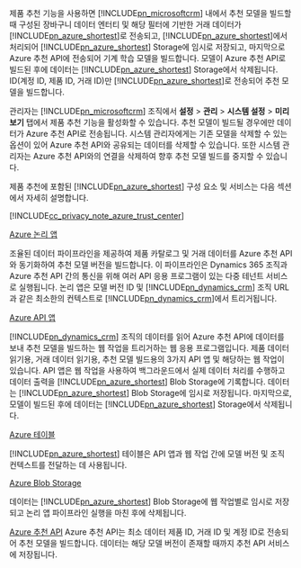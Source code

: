 제품 추천 기능을 사용하면 [!INCLUDE[pn_microsoftcrm](pn-microsoftcrm.md)] 내에서 추천 모델을 빌드할 때 구성된 장바구니 데이터 엔터티 및 해당 필터에 기반한 거래 데이터가 [!INCLUDE[pn_azure_shortest](pn-azure-shortest.md)]로 전송되고, [!INCLUDE[pn_azure_shortest](pn-azure-shortest.md)]에서 처리되어 [!INCLUDE[pn_azure_shortest](pn-azure-shortest.md)] Storage에 임시로 저장되고, 마지막으로 Azure 추천 API에 전송되어 기계 학습 모델을 빌드합니다. 모델이 Azure 추천 API로 빌드된 후에 데이터는 [!INCLUDE[pn_azure_shortest](pn-azure-shortest.md)] Storage에서 삭제됩니다. ID(계정 ID, 제품 ID, 거래 ID)만 [!INCLUDE[pn_azure_shortest](pn-azure-shortest.md)]로 전송되어 추천 모델을 빌드합니다.

관리자는 [!INCLUDE[pn_microsoftcrm](pn-microsoftcrm.md)] 조직에서 **설정** &gt; **관리** &gt; **시스템 설정** &gt; **미리 보기** 탭에서 제품 추천 기능을 활성화할 수 있습니다. 추천 모델이 빌드될 경우에만 데이터가 Azure 추천 API로 전송됩니다. 시스템 관리자에게는 기존 모델을 삭제할 수 있는 옵션이 있어 Azure 추천 API와 공유되는 데이터를 삭제할 수 있습니다. 또한 시스템 관리자는 Azure 추천 API와의 연결을 삭제하여 향후 추천 모델 빌드를 중지할 수 있습니다.

제품 추천에 포함된 [!INCLUDE[pn_azure_shortest](pn-azure-shortest.md)] 구성 요소 및 서비스는 다음 섹션에서 자세히 설명합니다.

[!INCLUDE[cc_privacy_note_azure_trust_center](cc-privacy-note-azure-trust-center.md)]

[Azure 논리 앱](https://azure.microsoft.com/services/app-service/logic/)

조율된 데이터 파이프라인을 제공하여 제품 카탈로그 및 거래 데이터를 Azure 추천 API와 동기화하여 추천 모델 버전을 빌드합니다. 이 파이프라인은 Dynamics 365 조직과 Azure 추천 API 간의 통신을 위해 여러 API 응용 프로그램이 있는 다중 테넌트 서비스로 실행됩니다. 논리 앱은 모델 버전 ID 및 [!INCLUDE[pn_dynamics_crm](pn-dynamics-crm.md)] 조직 URL과 같은 최소한의 컨텍스트로 [!INCLUDE[pn_dynamics_crm](pn-dynamics-crm.md)]에서 트리거됩니다. 

[Azure API 앱](https://azure.microsoft.com/services/app-service/api/)

[!INCLUDE[pn_dynamics_crm](pn-dynamics-crm.md)] 조직의 데이터를 읽어 Azure 추천 API에 데이터를 보내 추천 모델을 빌드하는 웹 작업을 트리거하는 웹 응용 프로그램입니다. 제품 데이터 읽기용, 거래 데이터 읽기용, 추천 모델 빌드용의 3가지 API 앱 및 해당하는 웹 작업이 있습니다. API 앱은 웹 작업을 사용하여 백그라운드에서 실제 데이터 처리를 수행하고 데이터 출력을 [!INCLUDE[pn_azure_shortest](pn-azure-shortest.md)] Blob Storage에 기록합니다. 데이터는 [!INCLUDE[pn_azure_shortest](pn-azure-shortest.md)] Blob Storage에 임시로 저장됩니다. 마지막으로, 모델이 빌드된 후에 데이터는 [!INCLUDE[pn_azure_shortest](pn-azure-shortest.md)] Storage에서 삭제됩니다.

[Azure 테이블](https://azure.microsoft.com/services/storage/tables/)

[!INCLUDE[pn_azure_shortest](pn-azure-shortest.md)] 테이블은 API 앱과 웹 작업 간에 모델 버전 및 조직 컨텍스트를 전달하는 데 사용됩니다.

[Azure Blob Storage](https://azure.microsoft.com/services/storage/) 

데이터는 [!INCLUDE[pn_azure_shortest](pn-azure-shortest.md)] Blob Storage에 웹 작업별로 임시로 저장되고 논리 앱 파이프라인 실행을 마친 후에 삭제됩니다.

[Azure 추천 API](https://www.microsoft.com/cognitive-services/recommendations-api) Azure 추천 API는 최소 데이터 제품 ID, 거래 ID 및 계정 ID로 전송되어 추천 모델을 빌드합니다. 데이터는 해당 모델 버전이 존재할 때까지 추천 API 서비스에 저장됩니다.
